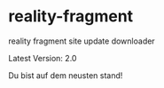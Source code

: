 # reality-fragment
reality fragment site update downloader

Latest Version: 2.0

Du bist auf dem neusten stand!
